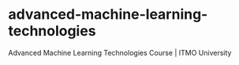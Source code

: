 # advanced-machine-learning-technologies
Advanced Machine Learning Technologies Course | ITMO University
